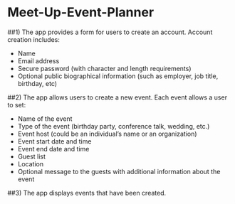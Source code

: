 # Meet-Up-Event-Planner

##1) The app provides a form for users to create an account. Account creation includes:

* Name
* Email address
* Secure password (with character and length requirements)
* Optional public biographical information (such as employer, job title, birthday, etc)

##2) The app allows users to create a new event. Each event allows a user to set:

* Name of the event
* Type of the event (birthday party, conference talk, wedding, etc.)
* Event host (could be an individual’s name or an organization)
* Event start date and time
* Event end date and time
* Guest list
* Location
* Optional message to the guests with additional information about the event

##3) The app displays events that have been created.